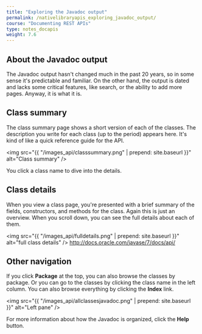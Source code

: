 ```yaml
---
title: "Exploring the Javadoc output"
permalink: /nativelibraryapis_exploring_javadoc_output/
course: "Documenting REST APIs"
type: notes_docapis
weight: 7.6
---
```


## About the Javadoc output

The Javadoc output hasn't changed much in the past 20 years, so in some sense it's predictable and familiar. On the other hand, the output is dated and lacks some critical features, like search, or the ability to add more pages. Anyway, it is what it is.

## Class summary

The class summary page shows a short version of each of the classes. The description you write for each class (up to the period) appears here. It's kind of like a quick reference guide for the API.

<img src="{{ "/images_api/classsummary.png" | prepend: site.baseurl }}" alt="Class summary" />

You click a class name to dive into the details. 

## Class details

When you view a class page, you're presented with a brief summary of the fields, constructors, and methods for the class. Again this is just an overview. When you scroll down, you can see the full details about each of them. 

<img src="{{ "/images_api/fulldetails.png" | prepend: site.baseurl }}" alt="full class details" />
http://docs.oracle.com/javase/7/docs/api/

## Other navigation

If you click **Package** at the top, you can also browse the classes by package. Or you can go to the classes by clicking the class name in the left column. You can also browse everything by clicking the **Index** link. 

<img src="{{ "/images_api/allclassesjavadoc.png" | prepend: site.baseurl }}" alt="Left pane" /> 

For more information about how the Javadoc is organized, click the **Help** button.
